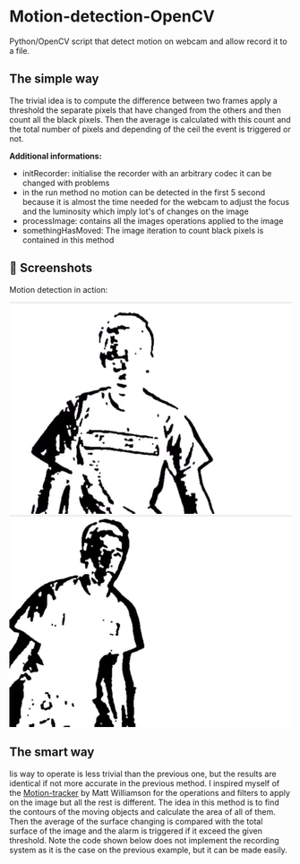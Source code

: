 Motion-detection-OpenCV
=======================

Python/OpenCV script that detect motion on webcam and allow record it to a file.

## The simple way ##

The trivial idea is to compute the difference between two frames apply a threshold the separate pixels that have changed from the others and then count all the black pixels. Then the average is calculated with this count and the total number of pixels and depending of the ceil the event is triggered or not.

**Additional informations:**

* initRecorder: initialise the recorder with an arbitrary codec it can be changed with problems
* in the run method no motion can be detected in the first 5 second because it is almost the time needed for the webcam to adjust the focus and the luminosity which imply lot's of changes on the image
* processImage: contains all the images operations applied to the image
* somethingHasMoved: The image iteration to count black pixels is contained in this method
## 📸 Screenshots

Motion detection in action:

![Motion Detection Frame 1](Screenhot1.png)
![Motion Detection Frame 2](Screenshot2.png)




## The smart way ##

Iis way to operate is less trivial than the previous one, but the results are identical if not more accurate in the previous method. I inspired myself of the [Motion-tracker]("https://github.com/mattwilliamson/Motion-Tracker/") by Matt Williamson for the operations and filters to apply on the image but all the rest is different. The idea in this method is to find the contours of the moving objects and calculate the area of all of them. Then the average of the surface changing is compared with the total surface of the image and the alarm is triggered if it exceed the given threshold. Note the code shown below does not implement the recording system as it is the case on the previous example, but it can be made easily.

